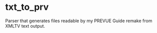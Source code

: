 # txt_to_prv
Parser that generates files readable by my PREVUE Guide remake from XMLTV text output.
